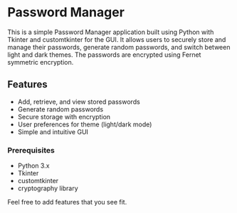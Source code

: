 # Password Manager

This is a simple Password Manager application built using Python with Tkinter and customtkinter for the GUI. It allows users to securely store and manage their passwords, generate random passwords, and switch between light and dark themes. The passwords are encrypted using Fernet symmetric encryption.

## Features

- Add, retrieve, and view stored passwords
- Generate random passwords
- Secure storage with encryption
- User preferences for theme (light/dark mode)
- Simple and intuitive GUI

### Prerequisites

- Python 3.x
- Tkinter 
- customtkinter
- cryptography library

Feel free to add features that you see fit.
